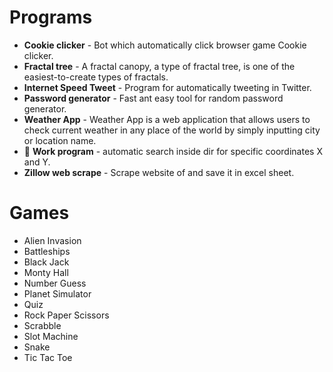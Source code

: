 # Programs

- **Cookie clicker** - Bot which automatically click browser game Cookie clicker.
- **Fractal tree** - A fractal canopy, a type of fractal tree, is one of the easiest-to-create types of fractals.
- **Internet Speed Tweet** - Program for automatically tweeting in Twitter.
- **Password generator** - Fast ant easy tool for random password generator.
- **Weather App** - Weather App is a web application that allows users to check current weather in any place of the world by simply inputting city or location name.
- 💼 **Work program** - automatic search inside dir for specific coordinates X and Y.
- **Zillow web scrape** - Scrape website of and save it in excel sheet.


# Games

- Alien Invasion
- Battleships
- Black Jack
- Monty Hall
- Number Guess
- Planet Simulator
- Quiz 
- Rock Paper Scissors
- Scrabble
- Slot Machine
- Snake
- Tic Tac Toe
